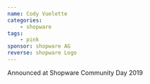 ```yaml
---
name: Cody Vuelette
categories:
    - shopware
tags:
    - pink
sponsor: shopware AG
reverse: shopware Logo
---
```

Announced at Shopware Community Day 2019